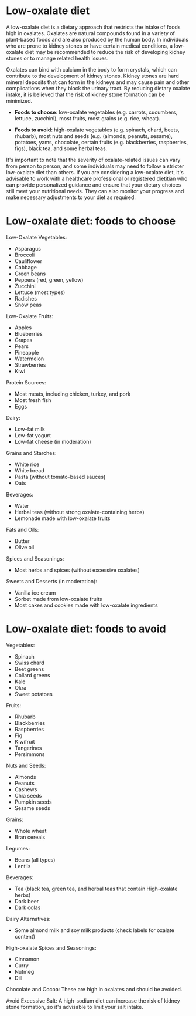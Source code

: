 # Low-oxalate diet

A low-oxalate diet is a dietary approach that restricts the intake of foods high in oxalates. Oxalates are natural compounds found in a variety of plant-based foods and are also produced by the human body. In individuals who are prone to kidney stones or have certain medical conditions, a low-oxalate diet may be recommended to reduce the risk of developing kidney stones or to manage related health issues.

Oxalates can bind with calcium in the body to form crystals, which can contribute to the development of kidney stones. Kidney stones are hard mineral deposits that can form in the kidneys and may cause pain and other complications when they block the urinary tract. By reducing dietary oxalate intake, it is believed that the risk of kidney stone formation can be minimized.

* **Foods to choose**: low-oxalate vegetables (e.g. carrots, cucumbers, lettuce, zucchini), most fruits, most grains (e.g. rice, wheat).

* **Foods to avoid**: high-oxalate vegetables (e.g. spinach, chard, beets, rhubarb), most nuts and seeds (e.g. (almonds, peanuts, sesame), potatoes, yams, chocolate, certain fruits (e.g. blackberries, raspberries, figs), black tea, and some herbal teas.

It's important to note that the severity of oxalate-related issues can vary from person to person, and some individuals may need to follow a stricter low-oxalate diet than others. If you are considering a low-oxalate diet, it's advisable to work with a healthcare professional or registered dietitian who can provide personalized guidance and ensure that your dietary choices still meet your nutritional needs. They can also monitor your progress and make necessary adjustments to your diet as required.

# Low-oxalate diet: foods to choose

Low-Oxalate Vegetables:

* Asparagus
* Broccoli
* Cauliflower
* Cabbage
* Green beans
* Peppers (red, green, yellow)
* Zucchini
* Lettuce (most types)
* Radishes
* Snow peas

Low-Oxalate Fruits:

* Apples
* Blueberries
* Grapes
* Pears
* Pineapple
* Watermelon
* Strawberries
* Kiwi

Protein Sources:

* Most meats, including chicken, turkey, and pork
* Most fresh fish
* Eggs

Dairy:

* Low-fat milk
* Low-fat yogurt
* Low-fat cheese (in moderation)

Grains and Starches:

* White rice
* White bread
* Pasta (without tomato-based sauces)
* Oats

Beverages:

* Water
* Herbal teas (without strong oxalate-containing herbs)
* Lemonade made with low-oxalate fruits

Fats and Oils:

* Butter
* Olive oil

Spices and Seasonings:

* Most herbs and spices (without excessive oxalates)

Sweets and Desserts (in moderation):

* Vanilla ice cream
* Sorbet made from low-oxalate fruits
* Most cakes and cookies made with low-oxalate ingredients

# Low-oxalate diet: foods to avoid

Vegetables:

* Spinach
* Swiss chard
* Beet greens
* Collard greens
* Kale
* Okra
* Sweet potatoes

Fruits:

* Rhubarb
* Blackberries
* Raspberries
* Fig
* Kiwifruit
* Tangerines
* Persimmons

Nuts and Seeds:

* Almonds
* Peanuts
* Cashews
* Chia seeds
* Pumpkin seeds
* Sesame seeds

Grains:

* Whole wheat
* Bran cereals

Legumes:

* Beans (all types)
* Lentils

Beverages:

* Tea (black tea, green tea, and herbal teas that contain High-oxalate herbs)
* Dark beer
* Dark colas

Dairy Alternatives:

* Some almond milk and soy milk products (check labels for oxalate content)

High-oxalate Spices and Seasonings:

* Cinnamon
* Curry
* Nutmeg
* Dill

Chocolate and Cocoa: These are high in oxalates and should be avoided.

Avoid Excessive Salt: A high-sodium diet can increase the risk of kidney stone formation, so it's advisable to limit your salt intake.
